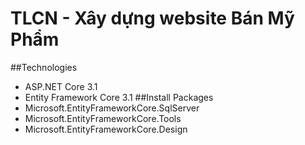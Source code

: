 # TLCN - Xây dựng website Bán Mỹ Phẩm
##Technologies
- ASP.NET Core 3.1
- Entity Framework Core 3.1
##Install Packages
- Microsoft.EntityFrameworkCore.SqlServer
- Microsoft.EntityFrameworkCore.Tools
- Microsoft.EntityFrameworkCore.Design
